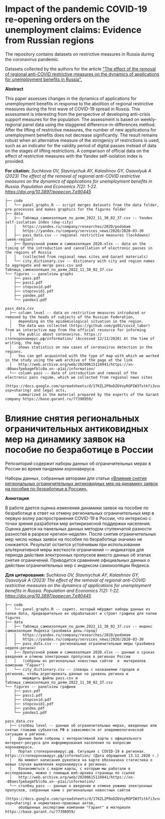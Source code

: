 # Impact of the pandemic COVID-19 re-opening orders on the unemployment claims: Evidence from Russian regions

The repository contains datasets on restrictive measures in Russia during the coronavirus pandemic. 

Datasets collected by the authors for the article ["The effect of the removal of regional anti-COVID restrictive measures on the dynamics of applications for unemployment benefits in Russia".](https://doi.org/10.3897/popecon.7.e90445)

**Abstract**

This paper assesses changes in the dynamics of applications for unemployment benefits in response to the abolition of regional restrictive measures during the first wave of COVID-19 spread in Russia. This assessment is interesting from the perspective of developing anti-crisis support measures for the population. The assessment is based on ﻿weekly-regional panel data using the ﻿staggered difference-in-differences method. ﻿After the lifting of restrictive measures, the number of new applications for unemployment benefits does not decrease significantly. The result remains robust when an alternative measure of the stringency of restrictions is used, such as an indicator for the validity period of digital passes instead of data on the stages of lifting restrictions. A comparison of official data on the effect of restrictive measures with the Yandex self-isolation index is provided.

**For citation:**
*Suchkova OV, Stavniychuk AY, Kalashnov GY, Osavolyuk A (2023) The ﻿effect of the removal of regional anti-COVID restrictive measures on the dynamics of applications for unemployment benefits in Russia. Population and Economics 7(2): 1-22. https://doi.org/10.3897/popecon.7.e90445*


``` 
├── code
│   └── panel_graphs.R -- script merges datasets from the data folder, pre-processes and makes graphics for the figures folder
├── data
│   ├── Таблица_самоизоляция_по_дням_2022_11_30_02_37.csv -- Yandex self-isolation index (day-city)
│   │   https://yandex.ru/company/researches/2020/podomam
│   │   https://yandex.ru/company/services_news/2020/2020-03-30
│   ├── pass_data.csv -- regional restrictive measures (lockdowns) (week-region)
│   ├── Пропускной режим и самоизоляция 2020.xlsx -- data on the timing of the introduction and cancellation of electronic passes in the regions of Russia
│   │   (collected from regional news sites and Garant materials)
│   └── city_dictionary.csv -- dictionary with city and region names to aggregate and merge pass.csv and Таблица_самоизоляция_по_дням_2022_11_30_02_37.csv
└── figures -- panelview graphs
    ├── pass.pdf 
    ├── pass1.pdf 
    ├── stopcovid.pdf 
    ├── stopcovid1.pdf 
    ├── yandex.pdf 
    └── yandex1.pdf 

pass_data.csv
  ├── column level -- data on restrictive measures introduced or removed by the heads of subjects of the Russian Federation, 
  │   depending on the epidemiological situation in the region. 
  │   The data was collected (https://github.com/go95/covid_labor) from an interactive map from the official resource for informing
  │   the public about coronavirus. https://стопкоронавирус.рф/information/ (Accessed 12/13/2020) At the time of writing, the map
  │   shows statistics on new cases of coronavirus detection in the regions. 
  │   You can get acquainted with the type of map with which we worked in the study using the web archive of the page at the link
  │   http://web.archive.org/web/20200615124941/https://xn--80aesfpebagmfblc0a.xn--p1ai/information/ 
  └── column pass -- date of introduction and removal of the electronic pass regime, which we collected from regional news sites          
      (https://docs.google.com/spreadsheets/d/1TKZL2P0oDZ6VoyRGPIW3Tstkfi3vsopov9kzdSCuQp0/edit?usp=sharing) and legal acts, 
      summarized in the material prepared by the experts of the Garant company https://base.garant.ru/77398959/
  ```

# Влияние снятия региональных ограничительных антиковидных мер на динамику заявок на пособие по безработице в России 

Репозиторий содержит наборы данных об ограничительных мерах в России во время пандемии коронавируса. 

Наборы данных, собранные авторами для статьи [«Влияние снятия региональных ограничительных антиковидных мер на динамику заявок на пособие по безработице в России».](https://doi.org/10.3897/popecon.7.e90445)

**Аннотация**

В работе дается оценка изменения динамики заявок на  пособие по  безработице в  ответ на отмену региональных ограничительных мер в первую волну распространения COVID-19 в России, что интересно с точки зрения разработки мер антикризисной поддержки населения. Оценка дается на панельных данных методом ступенчатой разности разностей в разрезе «регион-неделя». После снятия ограничительных мер число новых заявок на пособие по безработице значимо не снижается. Результат остается устойчивым при использовании альтернативной меры жесткости ограничений  — индикатора для периода действия электронных пропусков вместо данных об этапах снятия ограничений. Приводится сравнение официальных данных о действии ограничительных мер с индексом самоизоляции Яндекса.

**Для цитирования:** 
*Suchkova OV, Stavniychuk AY, Kalashnov GY, Osavolyuk A (2023) The ﻿effect of the removal of regional anti-COVID restrictive measures on the dynamics of applications for unemployment benefits in Russia. Population and Economics 7(2): 1-22. https://doi.org/10.3897/popecon.7.e90445*

``` 
├── code
│   └── panel_graphs.R -- скрипт, который мёрджит наборы данных из папки data, предварительно их обрабатывает и строит графики для папки figures
├── data
│   ├── Таблица_самоизоляция_по_дням_2022_11_30_02_37.csv -- индекс самоизоляции Яндекса (разбивка день-город) 
│   │   https://yandex.ru/company/researches/2020/podomam
│   │   https://yandex.ru/company/services_news/2020/2020-03-30
│   ├── pass_data.csv -- региональные ограничительные меры (разбивка неделя-регион)
│   ├── Пропускной режим и самоизоляция 2020.xlsx -- данные о сроках введения и отмены электронных пропусков в регионах России 
│   │   (собраны из региональных новостных сайтов  и  материалов компании "Гарант")
│   └── city_dictionary.csv -- словарь с названиями городов и регионов, чтобы агрегировать данные на уровень региона и 
│       мерждить файлы pass.csv и Таблица_самоизоляция_по_дням_2022_11_30_02_37.csv
└── figures -- panelview графики 
    ├── pass.pdf 
    ├── pass1.pdf 
    ├── stopcovid.pdf 
    ├── stopcovid1.pdf 
    ├── yandex.pdf 
    └── yandex1.pdf 

pass_data.csv
  ├── столбец level -- данные об ограничительных мерах, введенных или снятых главами субъектов РФ в зависимости от эпидемиологической ситуации в регионе. 
  │   Данные были собраны с интерактивной карты с официального интернет-ресурса для информирования населения по вопросам коронавируса.  
  │   Портал стопкоронавирус.рф. Ситуация с СOVID-19 в регионах. https://стопкоронавирус.рф/information/ (Дата обращения 13.12.2020 г.) 
  │   На момент написания рукописи на карте обозначена статистика о новых случая выявления коронавируса в регионах. 
  │   Ознакомиться с видом карты, с которым мы работали в исследовании, можно с помощью веб-архива страницы по ссылке  
  │   http://web.archive.org/web/20200615124941/https://xn--80aesfpebagmfblc0a.xn--p1ai/information/ 
  └── столбец pass -- данные о введении и отмене режима электронных пропусков, собранные нами с региональных новостных сайтов         
      (https://docs.google.com/spreadsheets/d/1TKZL2P0oDZ6VoyRGPIW3Tstkfi3vsopov9kzdSCuQp0/edit?usp=sharing) и нормативно-правовых актов, 
      обобщенных экспертами компании "Гарант" в материале https://base.garant.ru/77398959/
  ```
